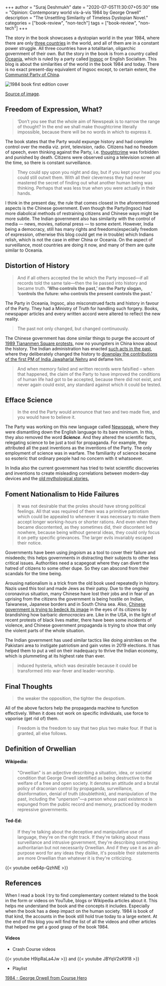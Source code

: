 +++
author = "Suraj Deshmukh"
date = "2020-07-05T11:30:07+05:30"
title = "Opinion: Contemporary world vis-à-vis 1984 by George Orwell"
description = "The Unsettling Similarity of Timeless Dystopian Novel."
categories = ["book-review", "non-tech"]
tags = ["book-review", "non-tech"]
+++


The story in the book showcases a dystopian world in the year 1984, where there are only [three countries](https://en.wikipedia.org/wiki/Nations_of_Nineteen_Eighty-Four) in the world, and all of them are in a constant power struggle. All three countries have a totalitarian, oligarchic government of their own. But the story in the book is from a country called [Oceania](https://en.wikipedia.org/wiki/Nations_of_Nineteen_Eighty-Four#Oceania), which is ruled by a party called [Ingsoc](https://en.wikipedia.org/wiki/Ingsoc) or English Socialism. This blog is about the similarities of the world in the book 1984 and today. There is no exact present-day equivalent of Ingsoc except, to certain extent, the [Communist Party of China](https://en.wikipedia.org/wiki/Communist_Party_of_China).

![1984 book first edition cover](/images/opinion-contemporary-world-1984-by-george-orwell/1984first.jpg "1984 book first edition cover")

[Source of image](https://en.wikipedia.org/wiki/Nineteen_Eighty-Four).

## Freedom of Expression, What?

> ‘Don’t you see that the whole aim of Newspeak is to narrow the range of thought? In the end we shall make thoughtcrime literally impossible, because there will be no words in which to express it.

The book states that the Party would expunge history and had complete control over the media viz. print, television, radio. Citizens had no freedom of speech, even thinking against the Party, i.e. [thoughtcrime](https://en.wikipedia.org/wiki/Thoughtcrime) was forbidden and punished by death. Citizens were observed using a television screen all the time, so there is constant surveillance.

> They could spy upon you night and day, but if you kept your head you could still outwit them. With all their cleverness they had never mastered the secret of finding out what another human being was thinking. Perhaps that was less true when you were actually in their hands.

I think in the present day, the rule that comes closest in the aforementioned aspects is the Chinese government. Even though the Party(Ingsoc) had more diabolical methods of restraining citizens and Chinese ways might be more subtle. The Indian government also has similarity with the control of media — news, movies, national press — to some extent. However, India being a democracy, still has many rights and freedoms(especially freedom of expression, otherwise this blog could get me in trouble) which Indians relish, which is not the case in either China or Oceania. On the aspect of surveillance, most countries are doing it now, and many of them are quite similar to Oceania.

## Distortion of History

> And if all others accepted the lie which the Party imposed—if all records told the same tale—then the lie passed into history and became truth. **‘Who controls the past,’ ran the Party slogan, ‘controls the future: who controls the present controls the past.’**

The Party in Oceania, Ingsoc, also misconstrued facts and history in favour of the Party. They had a Ministry of Truth for handling such forgery. Books, newspaper articles and every written accord were altered to reflect the new reality.

> The past not only changed, but changed continuously.

The Chinese government has done similar things to purge the account of [1989 Tiananmen Square protests](https://en.wikipedia.org/wiki/1989_Tiananmen_Square_protests), now no youngsters in China know about the history. The Indian administration has enacted [such acts in the past](https://carnegieendowment.org/2019/11/16/bjp-has-been-effective-in-transmitting-its-version-of-indian-history-to-next-generation-of-learners-pub-80373), where they deliberately changed the history to [downplay the contributions of the first PM of India Jawaharlal Nehru](https://thewire.in/history/nehru-india-cannot-forget) and defame him.

> And when memory failed and written records were falsified – when that happened, the claim of the Party to have improved the conditions of human life had got to be accepted, because there did not exist, and never again could exist, any standard against which it could be tested.

## Efface Science

> In the end the Party would announce that two and two made five, and you would have to believe it.

The Party was working on this new language called [Newspeak](https://en.wikipedia.org/wiki/Newspeak), where they were dismantling down the English language to its bare minimum. In this, they also removed the word ***Science***. And they altered the scientific facts, relegating science to be just a tool for propaganda. For example, they attributed all the past inventions as the inventions of the Party. The only employment of science was in warfare. The familiarity of science became so esoteric that ordinary people had no concern with it whatsoever.

In India also the current government has tried to twist scientific discoveries and inventions to create misleading correlations between modern-day devices and the [old mythological stories.](https://www.nytimes.com/2019/05/17/opinion/india-elections-modi-history.html)

## Foment Nationalism to Hide Failures

> It was not desirable that the proles should have strong political feelings. All that was required of them was a primitive patriotism which could be appealed to whenever it was necessary to make them accept longer working-hours or shorter rations. And even when they became discontented, as they sometimes did, their discontent led nowhere, because being without general ideas, they could only focus it on petty specific grievances. The larger evils invariably escaped their notice.

Governments have been using jingoism as a tool to cover their failure and misdeeds; this helps governments in distracting their subjects to other less critical issues. Authorities need a scapegoat where they can divert the hatred of citizens to some other dupe. So they can abscond from their scandals for the time being.

Arousing nationalism is a trick from the old book used repeatedly in history. Nazis used this tool and made Jews as their patsy. Due to the ongoing coronavirus situation, many Chinese have lost their jobs and in fear of an uprising from the citizens the government is being hostile on Indian, Taiwanese, Japanese borders and in South China sea. Also, [Chinese government is trying to bedeck its image](https://youtu.be/16GhLG3voOo) in the eyes of its citizens by brandishing how barbaric *democracies* are. Like in the USA, in the light of recent protests of black lives matter, there have been some incidents of violence, and Chinese government propaganda is trying to show that only the violent parts of the whole situation.

The Indian government has used similar tactics like doing airstrikes on the Pakistani area to instigate patriotism and gain votes in 2019 elections. It has helped them to put a veil on their inadequacy to thrive the Indian economy, which is plummeting at its highest rate than ever.

> induced hysteria, which was desirable because it could be transformed into war-fever and leader-worship.

## Final Thoughts

> the weaker the opposition, the tighter the despotism.

All of the above factors help the propaganda machine to function effectively. When it does not work on specific individuals, use force to vaporise (get rid of) them.

> Freedom is the freedom to say that two plus two make four. If that is granted, all else follows.

## Definition of Orwellian

#### Wikipedia:

> "Orwellian" is an adjective describing a situation, idea, or societal condition that George Orwell identified as being destructive to the welfare of a free and open society. It denotes an attitude and a brutal policy of draconian control by propaganda, surveillance, disinformation, denial of truth (doublethink), and manipulation of the past, including the "unperson"—a person whose past existence is expunged from the public record and memory, practiced by modern repressive governments.

#### Ted-Ed:

> If they're talking about the deceptive and manipulative use of language, they're on the right track. If they're talking about mass surveillance and intrusive government, they're describing something authoritarian but not necessarily Orwellian. And if they use it as an all-purpose word for any ideas they dislike, it's possible their statements are more Orwellian than whatever it is they're criticizing.

{{< youtube oe64p-QzhNE >}}

## References

When I read a book I try to find complementary content related to the book in the form or videos on YouTube, blogs or Wikipedia articles about it. This helps me understand the book and the concepts it includes. Especially when the book has a deep impact on the human society. 1984 is book of that kind, the accounts in the book still hold true today to a large extent. At the end of this blog you will find the list of all the videos and other articles that helped me get a good grasp of the book 1984.

#### Videos

- Crash Course videos

{{< youtube H9ipRaLa4Jw >}} and {{< youtube JBYqV2sK918 >}}

- Playlist

[1984 - George Orwell from Course Hero](https://www.youtube.com/playlist?list=PLz_ZtyOWL9BTdAtiD3YxaAloQn_OnkvJW)
